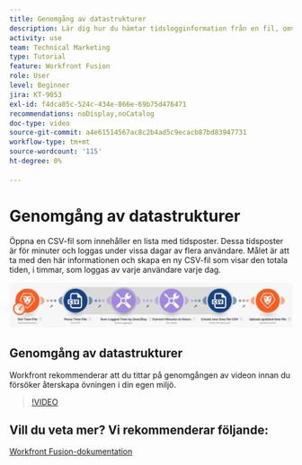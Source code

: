 ```yaml
---
title: Genomgång av datastrukturer
description: Lär dig hur du hämtar tidslogginformation från en fil, omvandlar den och skapar en ny fil med omformade data i  [!DNL Adobe Workfront Fusion].
activity: use
team: Technical Marketing
type: Tutorial
feature: Workfront Fusion
role: User
level: Beginner
jira: KT-9053
exl-id: f4dca85c-524c-434e-866e-69b75d476471
recommendations: noDisplay,noCatalog
doc-type: video
source-git-commit: a4e61514567ac8c2b4ad5c9ecacb87bd83947731
workflow-type: tm+mt
source-wordcount: '115'
ht-degree: 0%

---
```


# Genomgång av datastrukturer

Öppna en CSV-fil som innehåller en lista med tidsposter. Dessa tidsposter är för minuter och loggas under vissa dagar av flera användare. Målet är att ta med den här informationen och skapa en ny CSV-fil som visar den totala tiden, i timmar, som loggas av varje användare varje dag.

![En bild av ett Fusion-scenario](assets/data-structures-and-data-stores-1.png)

## Genomgång av datastrukturer

Workfront rekommenderar att du tittar på genomgången av videon innan du försöker återskapa övningen i din egen miljö.

>[!VIDEO](https://video.tv.adobe.com/v/335294/?quality=12&learn=on)



## Vill du veta mer? Vi rekommenderar följande:

[Workfront Fusion-dokumentation](https://experienceleague.adobe.com/docs/workfront/using/adobe-workfront-fusion/workfront-fusion-2.html?lang=en)
